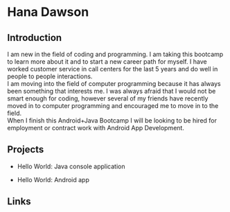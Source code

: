 # Hana Dawson

## Introduction
  
I am new in the field of coding and programming. 
I am taking this bootcamp to learn more about it and to start a new career path for myself. 
I have worked customer service in call centers for the last 5 years and do well in people to people interactions.  
I am moving into the field of computer programming because it has always been something that interests me. I was always afraid that I would not be smart enough for coding, however several of my friends have recently moved in to computer programming and encouraged me to move in to the field.  
When I finish this Android+Java Bootcamp I will be looking to be hired for employment or contract work with Android App Development.

## Projects

* Hello World: Java console application

* Hello World: Android app

## Links